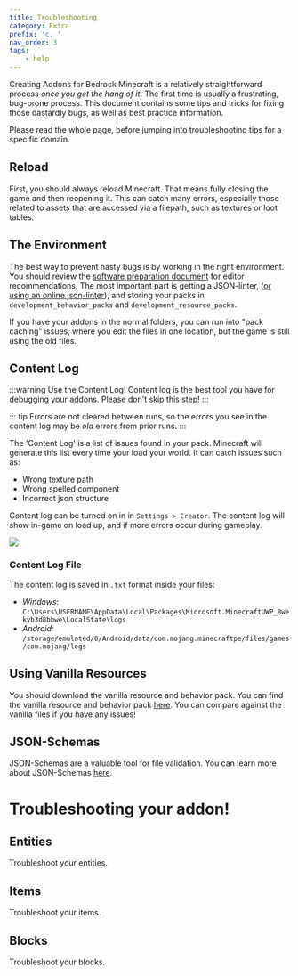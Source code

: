 ```yaml
---
title: Troubleshooting
category: Extra
prefix: 'c. '
nav_order: 3
tags:
    - help
---
```


Creating Addons for Bedrock Minecraft is a relatively straightforward process _once you get the hang of it_. The first time is usually a frustrating, bug-prone process. This document contains some tips and tricks for fixing those dastardly bugs, as well as best practice information.

Please read the whole page, before jumping into troubleshooting tips for a specific domain.

## Reload

First, you should always reload Minecraft. That means fully closing the game and then reopening it. This can catch many errors, especially those related to assets that are accessed via a filepath, such as textures or loot tables.

## The Environment

The best way to prevent nasty bugs is by working in the right environment. You should review the [software preparation document](/guide/software-preparation) for editor recommendations. The most important part is getting a JSON-linter, ([or using an online json-linter](https://jsonlint.com/)), and storing your packs in `development_behavior_packs` and `development_resource_packs`.

If you have your addons in the normal folders, you can run into "pack caching" issues, where you edit the files in one location, but the game is still using the old files.

## Content Log

:::warning Use the Content Log!
Content log is the best tool you have for debugging your addons. Please don't skip this step!
:::

::: tip
Errors are not cleared between runs, so the errors you see in the content log may be _old_ errors from prior runs.
:::

The 'Content Log' is a list of issues found in your pack. Minecraft will generate this list every time your load your world. It can catch issues such as:
 - Wrong texture path
 - Wrong spelled component
 - Incorrect json structure

Content log can be turned on in in `Settings > Creator`. The content log will show in-game on load up, and if more errors occur during gameplay.

![](/assets/images/guide/content_log.png)


### Content Log File

The content log is saved in `.txt` format inside your files:

 - *Windows*: `C:\Users\USERNAME\AppData\Local\Packages\Microsoft.MinecraftUWP_8wekyb3d8bbwe\LocalState\logs`
 - *Android:* `/storage/emulated/0/Android/data/com.mojang.minecraftpe/files/games/com.mojang/logs`


## Using Vanilla Resources

You should download the vanilla resource and behavior pack. You can find the vanilla resource and behavior pack [here](https://www.minecraft.net/en-us/addons/). You can compare against the vanilla files if you have any issues!

## JSON-Schemas

JSON-Schemas are a valuable tool for file validation. You can learn more about JSON-Schemas [here](/meta/using-schemas).

# Troubleshooting your addon!

## Entities

<BButton link="/entities/troubleshooting-entities"> Troubleshoot your entities.</BButton>

## Items

<BButton link="/items/troubleshooting-items"> Troubleshoot your items.</BButton>

## Blocks

<BButton link="/blocks/troubleshooting-blocks"> Troubleshoot your blocks.</BButton>
